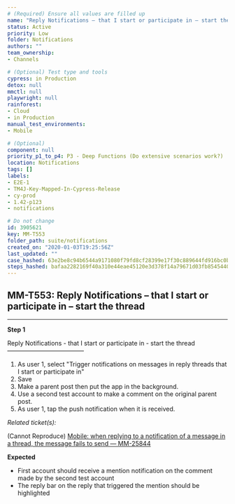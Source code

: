 ```yaml
---
# (Required) Ensure all values are filled up
name: "Reply Notifications – that I start or participate in – start the thread"
status: Active
priority: Low
folder: Notifications
authors: ""
team_ownership: 
- Channels

# (Optional) Test type and tools
cypress: in Production
detox: null
mmctl: null
playwright: null
rainforest: 
- Cloud
- in Production
manual_test_environments: 
- Mobile

# (Optional)
component: null
priority_p1_to_p4: P3 - Deep Functions (Do extensive scenarios work?)
location: Notifications
tags: []
labels: 
- E2E-1
- TM4J-Key-Mapped-In-Cypress-Release
- cy-prod
- 1.42-p123
- notifications

# Do not change
id: 3905621
key: MM-T553
folder_path: suite/notifications
created_on: "2020-01-03T19:25:56Z"
last_updated: ""
case_hashed: 63e2be8c94b6544a9171080f79fd8cf28399e17f30c889644fd916bc0b8dac4e26eb6fdea3b4b6550dd299134cf3013e
steps_hashed: bafaa2282169f40a310e44eae45120e3d378f14a79671d03fb8545440dd7a4d2cc4bee98f45e00ca7f0ba8174552b4b8
---
```


## MM-T553: Reply Notifications – that I start or participate in – start the thread

---

**Step 1**

Reply Notifications - that I start or participate in - start the thread\
–––––––––––––––––––––––––

1. As user 1, select "Trigger notifications on messages in reply threads that I start or participate in"
2. Save
3. Make a parent post then put the app in the background.
4. Use a second test account to make a comment on the original parent post.
5. As user 1, tap the push notification when it is received.

_Related ticket(s):_

(Cannot Reproduce) [Mobile: when replying to a notification of a message in a thread, the message fails to send — MM-25844](https://mattermost.atlassian.net/browse/MM-25844)

**Expected**

- First account should receive a mention notification on the comment made by the second test account
- The reply bar on the reply that triggered the mention should be highlighted
